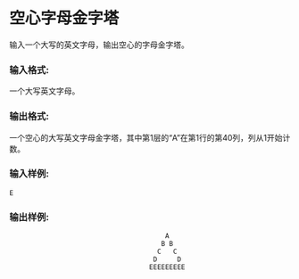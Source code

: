 # 空心字母金字塔
输入一个大写的英文字母，输出空心的字母金字塔。

### 输入格式:
一个大写英文字母。

### 输出格式:
一个空心的大写英文字母金字塔，其中第1层的“A”在第1行的第40列，列从1开始计数。

### 输入样例:
```
E
```
### 输出样例:
```
                                       A
                                      B B
                                     C   C
                                    D     D
                                   EEEEEEEEE
```